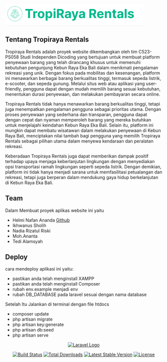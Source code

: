 ![alt text](https://github.com/Helminafan/Tropiraya-Rentals/blob/master/public/logo.png?raw=true)

## Tentang Tropiraya Rentals

Tropiraya Rentals adalah proyek website dikembangkan oleh tim C523-PS058 Studi Independen Dicoding yang bertujuan untuk membuat platform penyewaan barang yang telah dirancang khusus untuk memenuhi kebutuhan pengunjung Kebun Raya Eka Bali dalam menikmati pengalaman rekreasi yang unik. Dengan fokus pada mobilitas dan kesenangan, platform ini menawarkan berbagai barang berkualitas tinggi, termasuk sepeda listrik, e-scooter, dan sepeda gunung. Melalui situs web atau aplikasi yang user-friendly, pengguna dapat dengan mudah memilih barang sesuai kebutuhan, menentukan durasi penyewaan, dan melakukan pembayaran secara online.

Tropiraya Rentals tidak hanya menawarkan barang berkualitas tinggi, tetapi juga menempatkan pengalaman pengguna sebagai prioritas utama. Dengan proses penyewaan yang sederhana dan transparan, pengguna dapat dengan cepat dan nyaman memperoleh barang yang mereka butuhkan untuk menjelajahi keindahan Kebun Raya Eka Bali. Selain itu, platform ini mungkin dapat membatu wisatawan dalam melakukan penyewaan di Kebun Raya Bali, menciptakan nilai tambah bagi pengguna yang memilih Tropiraya Rentals sebagai pilihan utama dalam menyewa kendaraan dan peralatan rekreasi.

Keberadaan Tropiraya Rentals juga dapat memberikan dampak positif terhadap upaya menjaga keberlanjutan lingkungan dengan menyediakan opsi transportasi ramah lingkungan seperti sepeda listrik. Dengan demikian, platform ini tidak hanya menjadi sarana untuk memfasilitasi petualangan dan rekreasi, tetapi juga berperan dalam mendukung gaya hidup berkelanjutan di Kebun Raya Eka Bali.

## Team

Dalam Membuat proyek aplikas website ini yaitu
-  Helmi Nafan Ananda [Github](https://github.com/Helminafan)
-  Ikhwanus Sholih 
-  Nadia Rizatul Riski
-  Moh.Ananta
-  Tedi Alamsyah

## Deploy
cara mendeploy aplikasi ini yaitu:
- pastikan anda telah menginstall XAMPP
- pastikan anda telah menginstall Composer
- rubah env.example menjadi env
- rubah DB_DATABASE pada laravel sesuai dengan nama database
  
Setelah Itu Jalankan di terminal dengan file htdocs
- composer update
- php artisan migrate
- php artisan key:generate
- php artisan db:seed
- php artisan serve
  
<p align="center"><a href="https://laravel.com" target="_blank"><img src="https://raw.githubusercontent.com/laravel/art/master/logo-lockup/5%20SVG/2%20CMYK/1%20Full%20Color/laravel-logolockup-cmyk-red.svg" width="400" alt="Laravel Logo"></a></p>

<p align="center">
<a href="https://github.com/laravel/framework/actions"><img src="https://github.com/laravel/framework/workflows/tests/badge.svg" alt="Build Status"></a>
<a href="https://packagist.org/packages/laravel/framework"><img src="https://img.shields.io/packagist/dt/laravel/framework" alt="Total Downloads"></a>
<a href="https://packagist.org/packages/laravel/framework"><img src="https://img.shields.io/packagist/v/laravel/framework" alt="Latest Stable Version"></a>
<a href="https://packagist.org/packages/laravel/framework"><img src="https://img.shields.io/packagist/l/laravel/framework" alt="License"></a>
</p>
